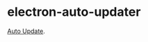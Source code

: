 # electron-auto-updater

[Auto Update](https://github.com/electron-userland/electron-builder/wiki/Auto-Update).